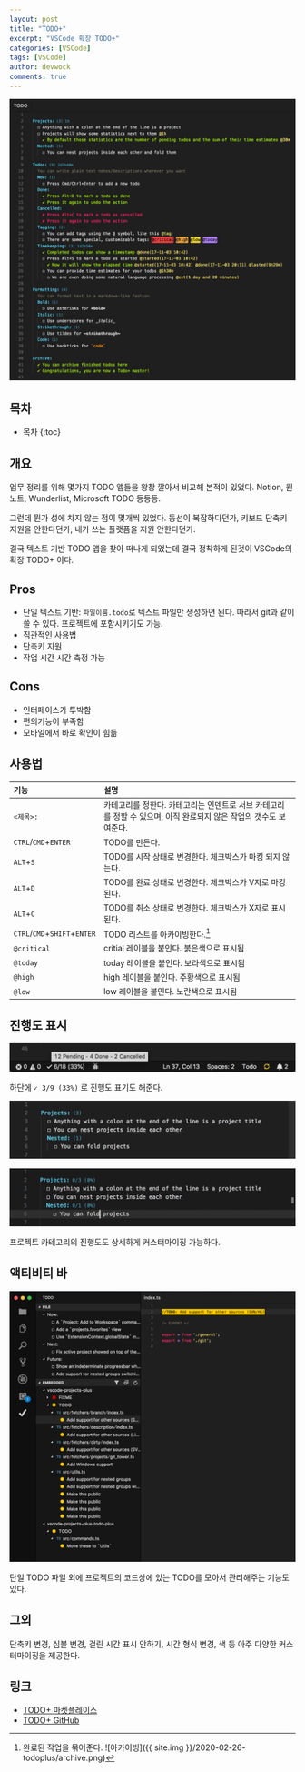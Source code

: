 ```yaml
---
layout: post
title: "TODO+"
excerpt: "VSCode 확장 TODO+"
categories: [VSCode]
tags: [VSCode]
author: devwock
comments: true
---
```


![TODO+](https://github.com/fabiospampinato/vscode-todo-plus/raw/master/resources/demo/syntax.png)

## 목차

* 목차
{:toc}

## 개요

업무 정리를 위해 몇가지 TODO 앱들을 왕창 깔아서 비교해 본적이 있었다. Notion, 원노트, Wunderlist, Microsoft TODO 등등등.

그런데 뭔가 성에 차지 않는 점이 몇개씩 있었다. 동선이 복잡하다던가, 키보드 단축키 지원을 안한다던가, 내가 쓰는 플랫폼을 지원 안한다던가.

결국 텍스트 기반 TODO 앱을 찾아 떠나게 되었는데 결국 정착하게 된것이 VSCode의 확장 TODO+ 이다.

## Pros

* 단일 텍스트 기반: `파일이름.todo`로 텍스트 파일만 생성하면 된다. 따라서 git과 같이 쓸 수 있다. 프로젝트에 포함시키기도 가능.
* 직관적인 사용법
* 단축키 지원
* 작업 시간 시간 측정 가능

## Cons

* 인터페이스가 투박함
* 편의기능이 부족함
* 모바일에서 바로 확인이 힘듦

## 사용법

| 기능 | 설명 |
|:---|:---|
| `<제목>:` | 카테고리를 정한다. 카테고리는 인덴트로 서브 카테고리를 정할 수 있으며, 아직 완료되지 않은 작업의 갯수도 보여준다. |
| `CTRL`/`CMD`+`ENTER` | TODO를 만든다. |
| `ALT`+`S` | TODO를 시작 상태로 변경한다. 체크박스가 마킹 되지 않는다. |
| `ALT`+`D` | TODO를 완료 상태로 변경한다. 체크박스가 V자로 마킹된다. |
| `ALT`+`C` | TODO를 취소 상태로 변경한다. 체크박스가 X자로 표시된다. |
| `CTRL`/`CMD`+`SHIFT`+`ENTER` | TODO 리스트를 아카이빙한다.[^1] |
| `@critical` | critial 레이블을 붙인다. 붉은색으로 표시됨 |
| `@today` | today 레이블을 붙인다. 보라색으로 표시됨 |
| `@high` | high 레이블을 붙인다. 주황색으로 표시됨 |
| `@low` | low 레이블을 붙인다. 노란색으로 표시됨 |

[^1]: 완료된 작업을 묶어준다. ![아카이빙]({{ site.img }}/2020-02-26-todoplus/archive.png)

## 진행도 표시

![진행도](https://github.com/fabiospampinato/vscode-todo-plus/raw/master/resources/demo/statistics.png)

하단에 `✓ 3/9 (33%)` 로 진행도 표기도 해준다.

![카테고리진행도](https://github.com/fabiospampinato/vscode-todo-plus/raw/master/resources/demo/project_statistics.png)

![카테고리상세진행도](https://github.com/fabiospampinato/vscode-todo-plus/raw/master/resources/demo/project_statistics_adv.gif)

프로젝트 카테고리의 진행도도 상세하게 커스터마이징 가능하다.

## 액티비티 바

![액티비티바](https://github.com/fabiospampinato/vscode-todo-plus/raw/master/resources/demo/activity_bar_views.png)

단일 TODO 파일 외에 프로젝트의 코드상에 있는 TODO를 모아서 관리해주는 기능도 있다.

## 그외

단축키 변경, 심볼 변경, 걸린 시간 표시 안하기, 시간 형식 변경, 색 등 아주 다양한 커스터마이징을 제공한다.

## 링크

* [TODO+ 마켓플레이스](https://marketplace.visualstudio.com/items?itemName=fabiospampinato.vscode-todo-plus)
* [TODO+ GitHub](https://github.com/fabiospampinato/vscode-todo-plus)